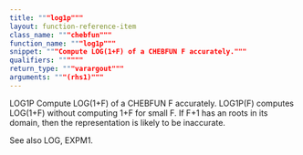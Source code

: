 ```yaml
---
title: """log1p"""
layout: function-reference-item
class_name: """chebfun"""
function_name: """log1p"""
snippet: """Compute LOG(1+F) of a CHEBFUN F accurately."""
qualifiers: """"""
return_type: """varargout"""
arguments: """(rhs1)"""
---
```


 LOG1P   Compute LOG(1+F) of a CHEBFUN F accurately.
    LOG1P(F) computes LOG(1+F) without computing 1+F for small F. If F+1 has an
    roots in its domain, then the representation is likely to be inaccurate.
 
  See also LOG, EXPM1.
